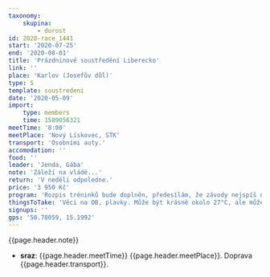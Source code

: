 ```yaml
---
taxonomy:
    skupina:
        - dorost
id: 2020-race_1441
start: '2020-07-25'
end: '2020-08-01'
title: 'Prázdninové soustředění Liberecko'
link: ''
place: 'Karlov (Josefův důl)'
type: S
template: soustredeni
date: '2020-05-09'
import:
    type: members
    time: 1589056321
meetTime: '8:00'
meetPlace: 'Nový Lískovec, STK'
transport: 'Osobními auty.'
accomodation: ''
food: ''
leader: 'Jenda, Gába'
note: 'Záleží na vládě...'
return: 'V neděli odpoledne.'
price: '3 950 Kč'
program: 'Rozpis tréninků bude doplněn, předesílám, že závody nejspíš nebudou.'
thingsToTake: 'Věci na OB, plavky. Může být krásně okolo 27°C, ale může nám klidně celý týden pršet a být okolo 15°C, připravte se na to prosím.'
signups: ''
gps: '50.78059, 15.1992'
---
```

{{page.header.note}}
* **sraz**: {{page.header.meetTime}} {{page.header.meetPlace}}. Doprava {{page.header.transport}}.
